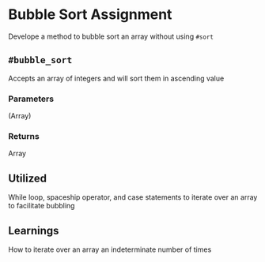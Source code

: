 # Bubble Sort Assignment
Develope a method to bubble sort an array without using `#sort`

## `#bubble_sort`
Accepts an array of integers and will sort them in ascending value

### Parameters
(Array)

### Returns
Array

## Utilized
While loop, spaceship operator, and case statements to iterate over an array to facilitate bubbling

## Learnings
How to iterate over an array an indeterminate number of times